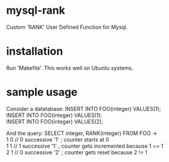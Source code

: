 # mysql-rank
Custom 'RANK' User Defined Function for Mysql.

# installation
Run 'Makefile'. This works well on Ubuntu systems.

# sample usage
Consider a datatabase:
INSERT INTO FOO(integer) VALUES(1);<br>
INSERT INTO FOO(integer) VALUES(1);<br>
INSERT INTO FOO(integer) VALUES(2);<br>

And the query:
SELECT integer, RANK(integer) FROM FOO -><br>
1 0 // 0 successive '1' ; counter starts at 0<br>
1 1 // 1 successive '1' ; counter gets incremented because 1 == 1<br>
2 1 // 0 successive '2' ; counter gets reset because 2 != 1<br>


